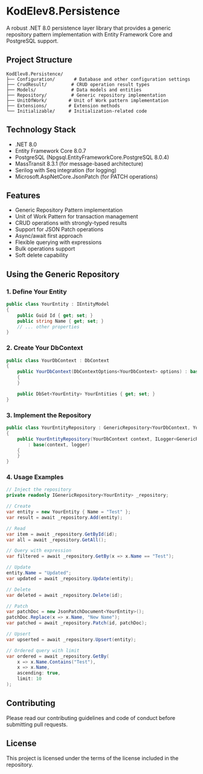 # KodElev8.Persistence

A robust .NET 8.0 persistence layer library that provides a generic repository pattern implementation with Entity Framework Core and PostgreSQL support.

## Project Structure

```
KodElev8.Persistence/
├── Configuration/       # Database and other configuration settings
├── CrudResult/         # CRUD operation result types
├── Models/             # Data models and entities
├── Repository/         # Generic repository implementation
├── UnitOfWork/        # Unit of Work pattern implementation
├── Extensions/        # Extension methods
└── Initializable/     # Initialization-related code
```

## Technology Stack

- .NET 8.0
- Entity Framework Core 8.0.7
- PostgreSQL (Npgsql.EntityFrameworkCore.PostgreSQL 8.0.4)
- MassTransit 8.3.1 (for message-based architecture)
- Serilog with Seq integration (for logging)
- Microsoft.AspNetCore.JsonPatch (for PATCH operations)

## Features

- Generic Repository Pattern implementation
- Unit of Work Pattern for transaction management
- CRUD operations with strongly-typed results
- Support for JSON Patch operations
- Async/await first approach
- Flexible querying with expressions
- Bulk operations support
- Soft delete capability

## Using the Generic Repository

### 1. Define Your Entity

```csharp
public class YourEntity : IEntityModel
{
    public Guid Id { get; set; }
    public string Name { get; set; }
    // ... other properties
}
```

### 2. Create Your DbContext

```csharp
public class YourDbContext : DbContext
{
    public YourDbContext(DbContextOptions<YourDbContext> options) : base(options)
    {
    }

    public DbSet<YourEntity> YourEntities { get; set; }
}
```

### 3. Implement the Repository

```csharp
public class YourEntityRepository : GenericRepository<YourDbContext, YourEntity>
{
    public YourEntityRepository(YourDbContext context, ILogger<GenericRepository<YourDbContext, YourEntity>> logger)
        : base(context, logger)
    {
    }
}
```

### 4. Usage Examples

```csharp
// Inject the repository
private readonly IGenericRepository<YourEntity> _repository;

// Create
var entity = new YourEntity { Name = "Test" };
var result = await _repository.Add(entity);

// Read
var item = await _repository.GetById(id);
var all = await _repository.GetAll();

// Query with expression
var filtered = await _repository.GetBy(x => x.Name == "Test");

// Update
entity.Name = "Updated";
var updated = await _repository.Update(entity);

// Delete
var deleted = await _repository.Delete(id);

// Patch
var patchDoc = new JsonPatchDocument<YourEntity>();
patchDoc.Replace(x => x.Name, "New Name");
var patched = await _repository.Patch(id, patchDoc);

// Upsert
var upserted = await _repository.Upsert(entity);

// Ordered query with limit
var ordered = await _repository.GetBy(
    x => x.Name.Contains("Test"),
    x => x.Name,
    ascending: true,
    limit: 10
);
```

## Contributing

Please read our contributing guidelines and code of conduct before submitting pull requests.

## License

This project is licensed under the terms of the license included in the repository.
